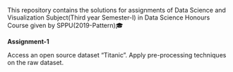 This repository contains the solutions for assignments of Data Science and Visualization Subject(Third year Semester-I) in Data Science Honours Course given by SPPU(2019-Pattern)🎓

**Assignment-1**

Access an open source dataset “Titanic”. Apply pre-processing techniques on the raw dataset.
